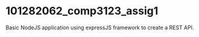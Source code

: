 # 101282062_comp3123_assig1
Basic NodeJS application using expressJS framework to create a REST API.
